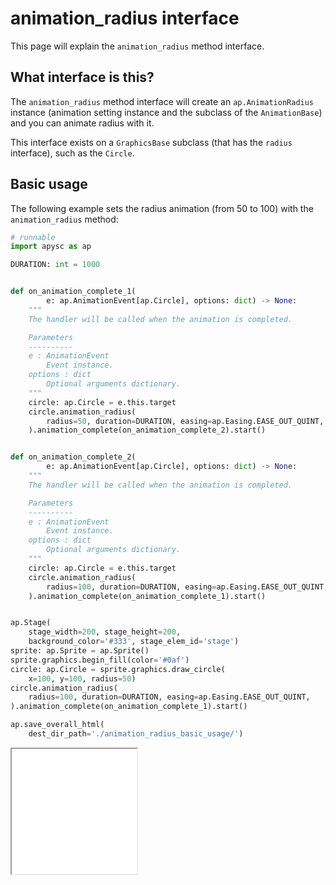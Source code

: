 # animation_radius interface

This page will explain the `animation_radius` method interface.

## What interface is this?

The `animation_radius` method interface will create an `ap.AnimationRadius` instance (animation setting instance and the subclass of the `AnimationBase`) and you can animate radius with it.

This interface exists on a `GraphicsBase` subclass (that has the `radius` interface), such as the `Circle`.

## Basic usage

The following example sets the radius animation (from 50 to 100) with the `animation_radius` method:

```py
# runnable
import apysc as ap

DURATION: int = 1000


def on_animation_complete_1(
        e: ap.AnimationEvent[ap.Circle], options: dict) -> None:
    """
    The handler will be called when the animation is completed.

    Parameters
    ----------
    e : AnimationEvent
        Event instance.
    options : dict
        Optional arguments dictionary.
    """
    circle: ap.Circle = e.this.target
    circle.animation_radius(
        radius=50, duration=DURATION, easing=ap.Easing.EASE_OUT_QUINT,
    ).animation_complete(on_animation_complete_2).start()


def on_animation_complete_2(
        e: ap.AnimationEvent[ap.Circle], options: dict) -> None:
    """
    The handler will be called when the animation is completed.

    Parameters
    ----------
    e : AnimationEvent
        Event instance.
    options : dict
        Optional arguments dictionary.
    """
    circle: ap.Circle = e.this.target
    circle.animation_radius(
        radius=100, duration=DURATION, easing=ap.Easing.EASE_OUT_QUINT,
    ).animation_complete(on_animation_complete_1).start()


ap.Stage(
    stage_width=200, stage_height=200,
    background_color='#333', stage_elem_id='stage')
sprite: ap.Sprite = ap.Sprite()
sprite.graphics.begin_fill(color='#0af')
circle: ap.Circle = sprite.graphics.draw_circle(
    x=100, y=100, radius=50)
circle.animation_radius(
    radius=100, duration=DURATION, easing=ap.Easing.EASE_OUT_QUINT,
).animation_complete(on_animation_complete_1).start()

ap.save_overall_html(
    dest_dir_path='./animation_radius_basic_usage/')
```

<iframe src="static/animation_radius_basic_usage/index.html" width="200" height="200"></iframe>
